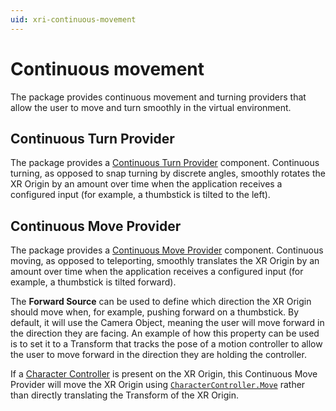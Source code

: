 ```yaml
---
uid: xri-continuous-movement
---
```


# Continuous movement

The package provides continuous movement and turning providers that allow the user to move and turn smoothly in the virtual environment.

## Continuous Turn Provider

The package provides a [Continuous Turn Provider](continuous-turn-provider.md) component. Continuous turning, as opposed to snap turning by discrete angles, smoothly rotates the XR Origin by an amount over time when the application receives a configured input (for example, a thumbstick is tilted to the left).

## Continuous Move Provider

The package provides a [Continuous Move Provider](continuous-move-provider.md) component. Continuous moving, as opposed to teleporting, smoothly translates the XR Origin by an amount over time when the application receives a configured input (for example, a thumbstick is tilted forward).

The **Forward Source** can be used to define which direction the XR Origin should move when, for example, pushing forward on a thumbstick. By default, it will use the Camera Object, meaning the user will move forward in the direction they are facing. An example of how this property can be used is to set it to a Transform that tracks the pose of a motion controller to allow the user to move forward in the direction they are holding the controller.

If a [Character Controller](xref:class-CharacterController) is present on the XR Origin, this Continuous Move Provider will move the XR Origin using [`CharacterController.Move`](xref:UnityEngine.CharacterController.Move(UnityEngine.Vector3)) rather than directly translating the Transform of the XR Origin.
